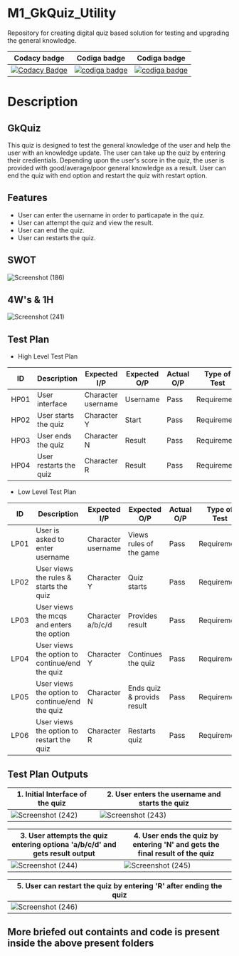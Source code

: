 # M1_GkQuiz_Utility
  Repository for creating digital quiz based solution for testing and upgrading the general knowledge.

|  Codacy badge | Codiga badge | Codiga badge |
|-----------------|--------------------|----------------|
| [![Codacy Badge](https://app.codacy.com/project/badge/Grade/1320b521ea06494aa9544eb95bdddd69)](https://www.codacy.com/gh/OmkarChitragar/M1_GkQuiz_-utility-/dashboard?utm_source=github.com&amp;utm_medium=referral&amp;utm_content=OmkarChitragar/M1_GkQuiz_-utility-&amp;utm_campaign=Badge_Grade) |  <a href="https://api.codiga.io/project/31475/score/svg">   <img src="https://api.codiga.io/project/31475/score/svg?style=dark" alt="codiga badge" /></a> |  <a href="https://api.codiga.io/project/31475/status/svg">   <img src="https://api.codiga.io/project/31475/status/svg?style=dark" alt="codiga badge" /></a> |
 
# Description

## GkQuiz

This quiz is designed to test the general knowledge of the user and help the user with an knowledge update. The user can take up 
the quiz by entering their credientials. Depending upon the user's score in the quiz, the user is provided with good/average/poor general 
knowledge as a result. User can end the quiz with end option and restart the quiz with restart option.

## Features
*   User can enter the username in order to particapate in the quiz.
*   User can attempt the quiz and view the result.
*   User can end the quiz.
*   User can restarts the quiz.

## SWOT
![Screenshot (186)](https://user-images.githubusercontent.com/42509490/155877756-ba0832b3-9605-4c9c-802e-82178a4548a6.png)

## 4W's & 1H
![Screenshot (241)](https://user-images.githubusercontent.com/42509490/155877651-d618cdc9-4156-4c0f-8ea8-a18a80421ed2.png)
  
## Test Plan

*   High Level Test Plan

| ID | Description | Expected I/P | Expected O/P | Actual O/P | Type of Test |
|----|----------------------|-------------|-------------|-------------|--------------|
|HP01| User interface| Character username | Username | Pass| Requirement |
|HP02| User starts the quiz | Character Y | Start | Pass| Requirement |
|HP03| User ends the quiz | Character N | Result | Pass| Requirement |
|HP04| User restarts the quiz | Character R | Result | Pass| Requirement |

*   Low Level Test Plan

| ID | Description | Expected I/P | Expected O/P| Actual O/P | Type of Test| ID |
|----|--------------------------|-------------|---------------|------|------------|----|
|LP01| User is asked to enter username | Character username | Views rules of the game | Pass | Requirement|HP01|
|LP02| User views the rules & starts the quiz | Character Y| Quiz starts | Pass | Requirement|HP02|
|LP03| User views the mcqs and enters the option | Character a/b/c/d | Provides result | Pass | Requirement|HP02|
|LP04| User views the option to continue/end the quiz | Character Y | Continues the quiz |Pass| Requirement|HP02| 
|LP05| User views the option to continue/end the quiz | Character N | Ends quiz & provids result | Pass | Requirement|HP03|
|LP06| User views the option to restart the quiz | Character R | Restarts quiz | Pass | Requirement |HP04|

## Test Plan Outputs
|1. Initial Interface of the quiz | 2. User enters the username and starts the quiz |
|---------------------------------|-------------------------------------------------| 
|![Screenshot (242)](https://user-images.githubusercontent.com/42509490/155879229-1dbb0677-1b2f-4f9f-be66-4c9f9f6e0b05.png)|![Screenshot (243)](https://user-images.githubusercontent.com/42509490/155879260-11befabf-a3b1-4814-9b89-1e2c092c8cd3.png)|

|3. User attempts the quiz entering optiona 'a/b/c/d' and gets result output| 4. User ends the quiz by entering 'N' and gets the final result of the quiz |
|---------------------------------------------------------------------------|-----------------------------------------------------------------------------| 
|![Screenshot (244)](https://user-images.githubusercontent.com/42509490/155879323-0a2375a6-ae3b-4d68-b0ee-fdd945492723.png)|![Screenshot (245)](https://user-images.githubusercontent.com/42509490/155879335-6765aef4-d0e4-4870-8051-781c8b414c95.png)|

|5. User can restart the quiz by entering 'R' after ending the quiz |
|--------------------------------------------------|
|![Screenshot (246)](https://user-images.githubusercontent.com/42509490/155879517-84fc87b8-fd2e-4652-84f2-7c3786b39dae.png)|

## More briefed out containts and code is present inside the above present folders 

